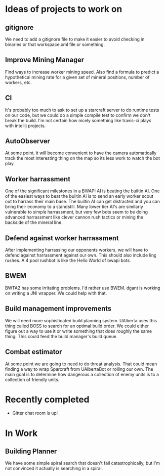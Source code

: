 # Ideas of projects to work on

## gitignore
We need to add a gitignore file to make it easier to avoid checking in binaries or that workspace.xml file or something.

## Improve Mining Manager
Find ways to increase worker mining speed. Also find a formula to predict a hypothetical mining rate for a given set of mineral positions, number of workers, etc.

## CI
It's probably too much to ask to set up a starcraft server to do runtime tests on our code, but we could do a simple compile test to confirm we don't break the build. I'm not certain how nicely something like travis-ci plays with intellij projects.

## AutoObserver
At some point, it will become convenient to have the camera automatically track the most interesting thing on the map so its less work to watch the bot play.

## Worker harrassment
One of the significant milestones in a BWAPI AI is beating the builtin AI. One of the easiest ways to beat the builtin AI is to send an early worker scout out to harrass their main base. The builtin AI can get distracted and you can bring their economy to a standstill. Many lower tier AI's are similarly vulnerable to simple harrassment, but very few bots seem to be doing advanced harrassment like clever cannon rush tactics or mining the backside of the mineral line.

## Defend against worker harrassment
After implementing harrassing our opponents workers, we will have to defend against harrassment against our own. This should also include ling rushes. A 4 pool rushbot is like the Hello World of bwapi bots.

## BWEM
BWTA2 has some irritating problems. I'd rather use BWEM. dgant is working on writing a JNI wrapper. We could help with that.

## Build management improvements
We will need more sophisticated build planning system. UAlberta uses this thing called BOSS to search for an optimal build order. We could either figure out a way to use it or write something that does roughly the same thing. This could feed the build manager's build queue.

## Combat estimator
At some point we are going to need to do threat analysis. That could mean finding a way to wrap Sparcraft from UAlbertaBot or rolling our own. The main goal is to determine how dangerous a collection of enemy units is to a collection of friendly units.

# Recently completed

* Gitter chat room is up!

# In Work

## Building Planner

We have some simple spiral search that doesn't fail catastrophically, but I'm not convinced it actually is searching in a spiral.
